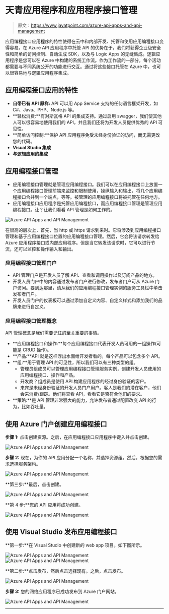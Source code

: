 # 天青应用程序和应用程序接口管理

> 原文：<https://www.javatpoint.com/azure-api-apps-and-api-management>

应用编程接口应用程序的特性使得在云中和内部开发、托管和使用应用编程接口变得容易。在 Azure API 应用程序中托管 API 的优势在于，我们将获得企业级安全性和简单的访问控制、自动生成 SDK，以及与 Logic Apps 的无缝集成。逻辑应用程序是您可以在 Azure 中构建的系统工作流。作为工作流的一部分，每个活动都需要与不同系统公开的功能进行交互。通过将这些接口托管在 Azure 中，也可以很容易地与逻辑应用程序集成。

## 应用编程接口应用的特性

*   **自带已有 API 原样:** API 可以用 App Service 支持的任何语言框架开发，如 C#、Java、PHP、Node.js 等。
*   **轻松消费:**有对斯瓦格 API 的集成支持。通过启用 swagger，我们使其他人可以很容易地使用我们的 API，并且我们还将为开发人员提供优秀的 API 可见性。
*   **简单访问控制:**保护 API 应用程序免受未经身份验证的访问，而无需更改您的代码。
*   **Visual Studio 集成**
*   **与逻辑应用的集成**

## 应用编程接口管理

*   应用编程接口管理就是管理应用编程接口。我们可以在应用编程接口上放置一个应用编程接口管理前端来监控和限制使用，操纵输入和输出，将几个应用编程接口合并到一个端点，等等。被管理的应用编程接口将被托管在任何地方。
*   应用编程接口应用程序是托管应用编程接口，而应用编程接口管理是管理应用编程接口。让？让我们看看 API 管理是如何工作的。

![Azure API Apps and API Management](img/d3e19377732aca383c441911a149732a.png)

在很高的层次上，首先，当 http 或 https 请求到来时。它将涉及到应用编程接口管理和基于应用编程接口位置的应用编程接口管理。然后，它会将该请求转发给 Azure 应用程序接口或内部应用程序。但是当它转发该请求时，它可以进行节流，还可以监控和操作输入和输出。

### 应用编程接口管理门户

*   API 管理门户是开发人员了解 API、查看和调用操作以及订阅产品的地方。
*   开发人员门户中的内容通过发布者门户进行修改，发布者门户可从 Azure 门户访问。要到达那里，请从我们的应用编程接口管理实例的服务工具栏中单击发布者门户。
*   开发人员门户的仪表板可以通过添加自定义内容、自定义样式和添加我们的品牌来进行自定义。

### 应用编程接口管理概念

API 管理概念是我们需要记住的至关重要的事情。

*   **应用编程接口和操作:**每个应用编程接口代表开发人员可用的一组操作(可能是 CRUD 操作)。
*   **产品:**API 就是这样浮出水面给开发者看的。每个产品可以包含多个 API。
*   **组:**用于管理 API 的可见性，所以我们可以有三种类型的组。
    *   管理员组成员可以管理应用编程接口管理服务实例，创建开发人员使用的应用编程接口、操作和产品。
    *   开发商？组成员是使用 API 构建应用程序的经过身份验证的客户。
    *   来宾是未经身份验证的开发人员门户用户。客人是我们的潜在客户，他们会来消费/跟踪。他们将查看 API，看看它是否符合他们的要求。
*   **策略:**是 API 管理非常强大的能力，允许发布者通过配置改变 API 的行为，比如吞吐量。

## 使用 Azure 门户创建应用编程接口

**步骤 1:** 点击创建资源。之后，在应用编程接口应用程序中键入并点击创建。

![Azure API Apps and API Management](img/e3d9d719b424c90f275af4fdd317d033.png)

**步骤 2:** 现在，为你的 API 应用分配一个名称，并选择资源组。然后，根据您的需求选择服务架构。

![Azure API Apps and API Management](img/29f35691a26a78c2fcb7ece05bd2a63a.png)

**第三步:**最后，点击创建。

![Azure API Apps and API Management](img/00cddb82ac0168969ea40db9d04ba8c0.png)

**第 4 步:**您的 API 应用将成功创建。

![Azure API Apps and API Management](img/fb21269c838433fe42fc0be2a37706fd.png)

## 使用 Visual Studio 发布应用编程接口

**第一步:**在 Visual Studio 中创建新的 web app 项目。如下图所示。

![Azure API Apps and API Management](img/77dc9a71a8296d4496fb6483d97e67b7.png)
![Azure API Apps and API Management](img/4d1974853360bc160cf8e14af7cc19fd.png)

**第二步:**点击发布，然后点击选择现有。之后，点击发布。

![Azure API Apps and API Management](img/a82a6aaf0f0b28be5790908714da6855.png)

**步骤 3:** 您的网络应用程序已成功发布到 Azure 门户网站。

![Azure API Apps and API Management](img/4b40a671f9d552b73091c234ce2c6c0f.png)

* * *